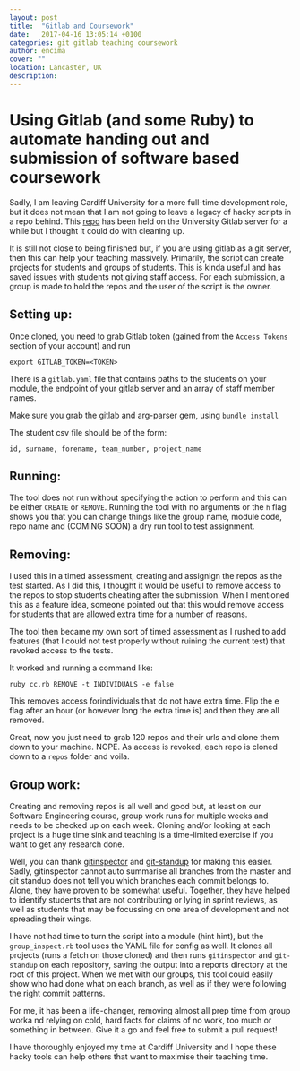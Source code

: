 ```yaml
---
layout: post
title:  "Gitlab and Coursework"
date:   2017-04-16 13:05:14 +0100
categories: git gitlab teaching coursework
author: encima
cover: ""
location: Lancaster, UK
description: 
---
```



# Using Gitlab (and some Ruby) to automate handing out and submission of software based coursework

Sadly, I am leaving Cardiff University for a more full-time development role, but it does not mean that I am not going to leave a legacy of hacky scripts in a repo behind. This [repo](https://github.com/encima/gitlab_group_work) has been held on the University Gitlab server for a while but I thought it could do with cleaning up.

It is still not close to being finished but, if you are using gitlab as a git server, then this can help your teaching massively. Primarily, the script can create projects for students and groups of students. This is kinda useful and has saved issues with students not giving staff access. For each submission, a group is made to hold the repos and the user of the script is the owner. 

## Setting up:

Once cloned, you need to grab Gitlab token (gained from the `Access Tokens` section of your account) and run

`export GITLAB_TOKEN=<TOKEN>`

There is a `gitlab.yaml` file that contains paths to the students on your module, the endpoint of your gitlab server and an array of staff member names.

Make sure you grab the gitlab and arg-parser gem, using `bundle install`

The student csv file should be of the form:

`id, surname, forename, team_number, project_name`

## Running:

The tool does not run without specifying the action to perform and this can be either `CREATE` or `REMOVE`. Running the tool with no arguments or the `h` flag shows you that you can change things like the group name, module code, repo name and (COMING SOON) a dry run tool to test assignment.

## Removing:

I used this in a timed assessment, creating and assignign the repos as the test started. As I did this, I thought it would be useful to remove access to the repos to stop students cheating after the submission. When I mentioned this as a feature idea, someone pointed out that this would remove access for students that are allowed extra time for a number of reasons.

The tool then became my own sort of timed assessment as I rushed to add features (that I could not test properly without ruining the current test) that revoked access to the tests.

It worked and running a command like:

`ruby cc.rb REMOVE -t INDIVIDUALS -e false`

This removes access forindividuals that do not have extra time. Flip the e flag after an hour (or however long the extra time is) and then they are all removed.

Great, now you just need to grab 120 repos and their urls and clone them down to your machine. NOPE. As access is revoked, each repo is cloned down to a `repos` folder and voila.

## Group work:

Creating and removing repos is all well and good but, at least on our Software Engineering course, group work runs for multiple weeks and needs to be checked up on each week. Cloning and/or looking at each project is a huge time sink and teaching is a time-limited exercise if you want to get any research done.

Well, you can thank [gitinspector](https://github.com/ejwa/gitinspector) and [git-standup](https://github.com/kamranahmedse/git-standup) for making this easier. Sadly, gitinspector cannot auto summarise all branches from the master and git standup does not tell you which branches each commit belongs to. Alone, they have proven to be somewhat useful. Together, they have helped to identify students that are not contributing or lying in sprint reviews, as well as students that may be focussing on one area of development and not spreading their wings.

I have not had time to turn the script into a module (hint hint), but the `group_inspect.rb` tool uses the YAML file for config as well. It clones all projects (runs a fetch on those cloned) and then runs `gitinspector` and `git-standup` on each repository, saving the output into a reports directory at the root of this project. When we met with our groups, this tool could easily show who had done what on each branch, as well as if they were following the right commit patterns.

For me, it has been a life-changer, removing almost all prep time from group worka nd relying on cold, hard facts for claims of no work, too much or something in between. Give it a go and feel free to submit a pull request!

I have thoroughly enjoyed my time at Cardiff University and I hope these hacky tools can help others that want to maximise their teaching time.